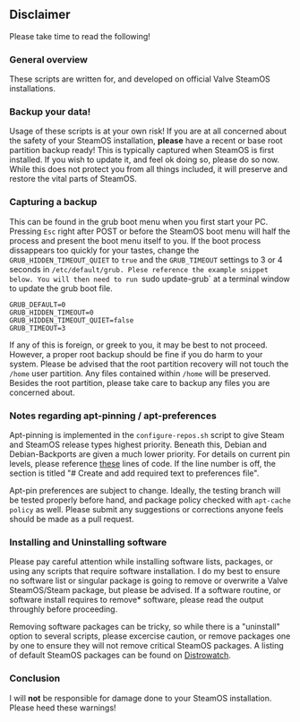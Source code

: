 ## Disclaimer
Please take time to read the following!

### General overview
These scripts are written for, and developed on official Valve SteamOS installations.

### Backup your data!
Usage of these scripts is at your own risk! If you are at all concerned about the safety of your SteamOS installation, **please** have a recent or base root partition backup ready! This is typically captured when SteamOS is first installed. If you wish to update it, and feel ok doing so, please do so now. While this does not protect you from all things included, it will preserve and restore the vital parts of SteamOS.

### Capturing a backup
This can be found in the grub boot menu when you first start your PC. Pressing `Esc` right after POST or before the SteamOS boot menu will half the process and present the boot menu itself to you. If the boot process dissappears too quickly for your tastes,  change the `GRUB_HIDDEN_TIMEOUT_QUIET` to `true` and the `GRUB_TIMEOUT` settings to 3 or 4 seconds in `/etc/default/grub. Plese reference the example snippet below. You will then need to run `sudo update-grub` at a terminal window to update the grub boot file.

```
GRUB_DEFAULT=0
GRUB_HIDDEN_TIMEOUT=0
GRUB_HIDDEN_TIMEOUT_QUIET=false
GRUB_TIMEOUT=3
```

If any of this is foreign, or greek to you, it may be best to not proceed. However, a proper root backup should be fine if you do harm to your system. Please be advised that the root partition recovery will not touch the `/home` user partition. Any files contained within `/home` will be preserved. Besides the root partition, please take care to backup any files you are concerned about.

### Notes regarding apt-pinning / apt-preferences 
Apt-pinning is implemented in the `configure-repos.sh` script to give Steam and SteamOS release types highest priority. Beneath this, Debian and Debian-Backports are given a much lower priority. For details on current pin levels, please reference [these](https://github.com/ProfessorKaos64/SteamOS-Tools/blob/master/configure-repos.sh#L111) lines of code. If the line number is off, the section is titled "# Create and add required text to preferences file". 

Apt-pin preferences are subject to change. Ideally, the testing branch will be tested properly before hand, and package policy checked with `apt-cache policy` as well. Please submit any suggestions or corrections anyone feels should be made as a pull request.

### Installing and Uninstalling software
Please pay careful attention while installing software lists, packages, or using any scripts that require software installation. I do my best to ensure no software list or singular package is going to remove or overwrite a Valve SteamOS/Steam package, but please be advised. If a software routine, or software install requires to remove* software, please read the output throughly before proceeding. 

Removing software packages can be tricky, so while there is a "uninstall" option to several scripts, please excercise caution, or remove packages one by one to ensure they will not remove critical SteamOS packages. A listing of default SteamOS packages can be found on [Distrowatch](http://distrowatch.com/table.php?distribution=steamos).

### Conclusion
I will **not** be responsible for damage done to your SteamOS installation. Please heed these warnings!
